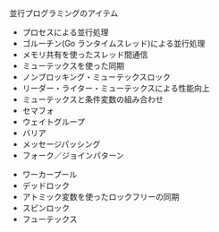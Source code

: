 並行プログラミングのアイテム

- プロセスによる並行処理
- ゴルーチン(Go ランタイムスレッド)による並行処理
- メモリ共有を使ったスレッド間通信
- ミューテックスを使った同期
- ノンブロッキング・ミューテックスロック
- リーダー・ライター・ミューテックスによる性能向上
- ミューテックスと条件変数の組み合わせ
- セマフォ
- ウェイトグループ
- バリア
- メッセージパッシング
- フォーク／ジョインパターン

* ワーカープール
* デッドロック
* アトミック変数を使ったロックフリーの同期
* スピンロック
* フューテックス
